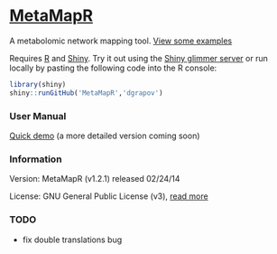 [MetaMapR](http://spark.rstudio.com/dgrapov/MetaMapR/) 
========

A metabolomic network mapping tool. [View some examples](http://dgrapov.github.io/MetaMapR/) 

Requires [R](http://cran.us.r-project.org/) and [Shiny](https://github.com/rstudio/shiny-server). 
Try it out using the [Shiny glimmer server](http://spark.rstudio.com/dgrapov/MetaMapR/) 
or run locally by pasting the following code into the R console:
 ```r
library(shiny)
shiny::runGitHub('MetaMapR','dgrapov')
 ```
 
### User Manual
[Quick demo](http://ufpr.dl.sourceforge.net/project/metamapr/Metmapr%20v1.2.1%20tutorial%20v1.doc.pdf) (a more detailed version coming soon)

### Information
Version: MetaMapR (v1.2.1) released 02/24/14

License: GNU General Public License (v3), [read more](https://github.com/dgrapov/MetaMapR/blob/master/LICENSE)

### TODO
* fix double translations bug
